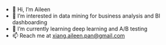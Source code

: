 - 👋 Hi, I’m Aileen
- 👀 I’m interested in data mining for business analysis and BI dashboarding
- 🌱 I’m currently learning deep learning and A/B testing
- 📫 Reach me at xiang.aileen.pan@gmail.com

<!---
xiang-aileen-pan/xiang-aileen-pan is a ✨ special ✨ repository because its `README.md` (this file) appears on your GitHub profile.
You can click the Preview link to take a look at your changes.
--->
